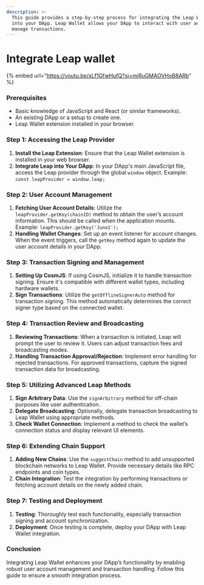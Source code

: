 ```yaml
---
description: >-
  This guide provides a step-by-step process for integrating the Leap Wallet
  into your DApp. Leap Wallet allows your DApp to interact with user accounts,
  manage transactions.
---
```


# Integrate Leap wallet

{% embed url="https://youtu.be/xLf1GfwHufQ?si=miRuGMAOVHoB8ARb" %}

### Prerequisites

* Basic knowledge of JavaScript and React (or similar frameworks).
* An existing DApp or a setup to create one.
* Leap Wallet extension installed in your browser.

### Step 1: Accessing the Leap Provider

1. **Install the Leap Extension**: Ensure that the Leap Wallet extension is installed in your web browser.
2. **Integrate Leap into Your DApp**: In your DApp's main JavaScript file, access the Leap provider through the global `window` object. Example: `const leapProvider = window.leap;`

### Step 2: User Account Management

1. **Fetching User Account Details**: Utilize the `leapProvider.getKey(chainID)` method to obtain the user’s account information. This should be called when the application mounts. Example: `leapProvider.getKey('Juno1');`
2. **Handling Wallet Changes**: Set up an event listener for account changes. When the event triggers, call the `getKey` method again to update the user account details in your DApp.

### Step 3: Transaction Signing and Management

1. **Setting Up CosmJS**: If using CosmJS, initialize it to handle transaction signing. Ensure it's compatible with different wallet types, including hardware wallets.
2. **Sign Transactions**: Utilize the `getOfflineSignerAuto` method for transaction signing. This method automatically determines the correct signer type based on the connected wallet.

### Step 4: Transaction Review and Broadcasting

1. **Reviewing Transactions**: When a transaction is initiated, Leap will prompt the user to review it. Users can adjust transaction fees and broadcasting modes.
2. **Handling Transaction Approval/Rejection**: Implement error handling for rejected transactions. For approved transactions, capture the signed transaction data for broadcasting.

### Step 5: Utilizing Advanced Leap Methods

1. **Sign Arbitrary Data**: Use the `signArbitrary` method for off-chain purposes like user authentication.
2. **Delegate Broadcasting**: Optionally, delegate transaction broadcasting to Leap Wallet using appropriate methods.
3. **Check Wallet Connection**: Implement a method to check the wallet’s connection status and display relevant UI elements.

### Step 6: Extending Chain Support

1. **Adding New Chains**: Use the `suggestChain` method to add unsupported blockchain networks to Leap Wallet. Provide necessary details like RPC endpoints and coin types.
2. **Chain Integration**: Test the integration by performing transactions or fetching account details on the newly added chain.

### Step 7: Testing and Deployment

1. **Testing**: Thoroughly test each functionality, especially transaction signing and account synchronization.
2. **Deployment**: Once testing is complete, deploy your DApp with Leap Wallet integration.

### Conclusion

Integrating Leap Wallet enhances your DApp’s functionality by enabling robust user account management and transaction handling. Follow this guide to ensure a smooth integration process.
